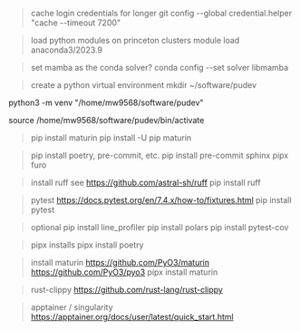 > cache login credentials for longer
git config --global credential.helper "cache --timeout 7200"

> load python modules on princeton clusters
module load anaconda3/2023.9

> set mamba as the conda solver?
conda config --set solver libmamba

> create a python virtual environment
mkdir ~/software/pudev

python3 -m venv "/home/mw9568/software/pudev"

source /home/mw9568/software/pudev/bin/activate

> pip install maturin
pip install -U pip maturin

> pip install poetry, pre-commit, etc.
pip install pre-commit sphinx pipx furo

> install ruff
> see https://github.com/astral-sh/ruff
pip install ruff

> pytest
> https://docs.pytest.org/en/7.4.x/how-to/fixtures.html
pip install pytest

> optional
pip install line_profiler
pip install polars
pip install pytest-cov

> pipx installs
pipx install poetry

> install maturin
> https://github.com/PyO3/maturin
> https://github.com/PyO3/pyo3
pipx install maturin

> rust-clippy
> https://github.com/rust-lang/rust-clippy

> apptainer / singularity
https://apptainer.org/docs/user/latest/quick_start.html
